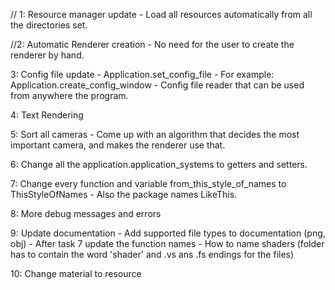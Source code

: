 // 1: Resource manager update
    - Load all resources automatically from all the directories set.

//2: Automatic Renderer creation
    - No need for the user to create the renderer by hand.

3: Config file update
    - Application.set_config_file
    - For example: Application.create_config_window
    - Config file reader that can be used from anywhere the program.

4: Text Rendering

5: Sort all cameras
    - Come up with an algorithm that decides the most important camera, and makes the renderer use that.

6: Change all the application.application_systems to getters and setters.

7: Change every function and variable from_this_style_of_names to ThisStyleOfNames
    - Also the package names LikeThis.

8: More debug messages and errors

9: Update documentation
    - Add supported file types to documentation (png, obj)
    - After task 7 update the function names
    - How to name shaders (folder has to contain the word 'shader' and .vs ans .fs endings for the files)

10: Change material to resource